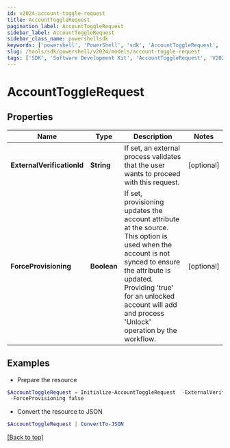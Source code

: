 ```yaml
---
id: v2024-account-toggle-request
title: AccountToggleRequest
pagination_label: AccountToggleRequest
sidebar_label: AccountToggleRequest
sidebar_class_name: powershellsdk
keywords: ['powershell', 'PowerShell', 'sdk', 'AccountToggleRequest', 'V2024AccountToggleRequest'] 
slug: /tools/sdk/powershell/v2024/models/account-toggle-request
tags: ['SDK', 'Software Development Kit', 'AccountToggleRequest', 'V2024AccountToggleRequest']
---
```



# AccountToggleRequest

## Properties

Name | Type | Description | Notes
------------ | ------------- | ------------- | -------------
**ExternalVerificationId** | **String** | If set, an external process validates that the user wants to proceed with this request. | [optional] 
**ForceProvisioning** | **Boolean** | If set, provisioning updates the account attribute at the source.   This option is used when the account is not synced to ensure the attribute is updated. Providing 'true' for an unlocked account will add and process 'Unlock' operation by the workflow. | [optional] 

## Examples

- Prepare the resource
```powershell
$AccountToggleRequest = Initialize-AccountToggleRequest  -ExternalVerificationId 3f9180835d2e5168015d32f890ca1581 `
 -ForceProvisioning false
```

- Convert the resource to JSON
```powershell
$AccountToggleRequest | ConvertTo-JSON
```


[[Back to top]](#) 

